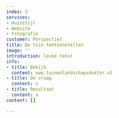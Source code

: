 ```yaml
---
index: 3
services:
- Huisstijl
- Website
- Fotografie
customer: Perspectief
title: De tuin tentoonstellen
image: ''
introduction: leuke tekst
info:
- title: Bekijk
  content: www.tuinenlandschapsdokter.nl
- title: De vraag
  content: x
- title: Resultaat
  content: x
content: []

---
```

